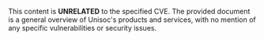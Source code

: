 This content is **UNRELATED** to the specified CVE. The provided document is a general overview of Unisoc's products and services, with no mention of any specific vulnerabilities or security issues.